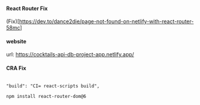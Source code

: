 #### React Router Fix

(Fix)[https://dev.to/dance2die/page-not-found-on-netlify-with-react-router-58mc]

#### website

url: https://cocktails-api-db-project-app.netlify.app/

#### CRA Fix

```

"build": "CI= react-scripts build",

```

```sh
npm install react-router-dom@6
```
